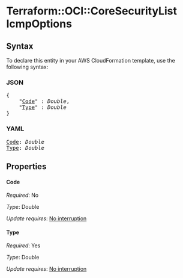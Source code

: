 # Terraform::OCI::CoreSecurityList IcmpOptions

## Syntax

To declare this entity in your AWS CloudFormation template, use the following syntax:

### JSON

<pre>
{
    "<a href="#code" title="Code">Code</a>" : <i>Double</i>,
    "<a href="#type" title="Type">Type</a>" : <i>Double</i>
}
</pre>

### YAML

<pre>
<a href="#code" title="Code">Code</a>: <i>Double</i>
<a href="#type" title="Type">Type</a>: <i>Double</i>
</pre>

## Properties

#### Code

_Required_: No

_Type_: Double

_Update requires_: [No interruption](https://docs.aws.amazon.com/AWSCloudFormation/latest/UserGuide/using-cfn-updating-stacks-update-behaviors.html#update-no-interrupt)

#### Type

_Required_: Yes

_Type_: Double

_Update requires_: [No interruption](https://docs.aws.amazon.com/AWSCloudFormation/latest/UserGuide/using-cfn-updating-stacks-update-behaviors.html#update-no-interrupt)

